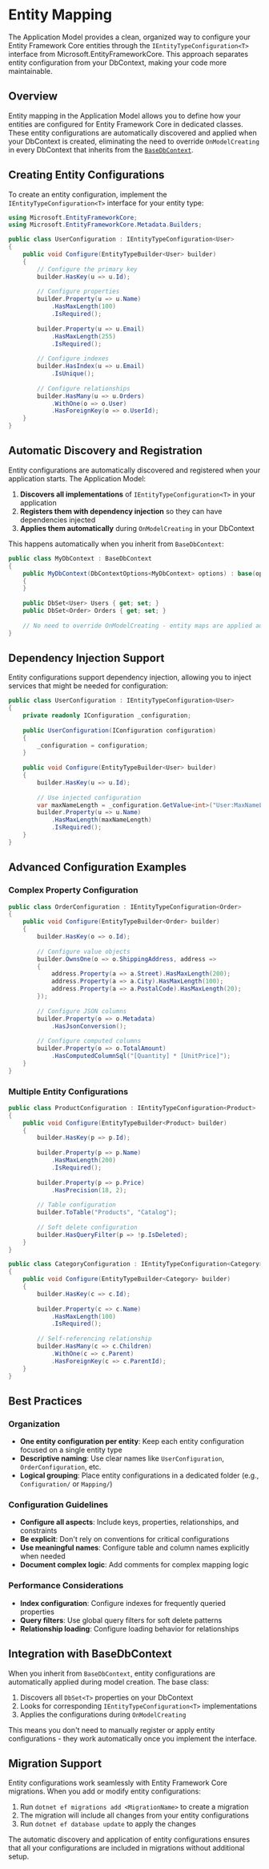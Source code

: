 # Entity Mapping

The Application Model provides a clean, organized way to configure your Entity Framework Core entities through the `IEntityTypeConfiguration<T>` interface from Microsoft.EntityFrameworkCore.
This approach separates entity configuration from your DbContext, making your code more maintainable.

## Overview

Entity mapping in the Application Model allows you to define how your entities are configured for Entity Framework Core in dedicated classes.
These entity configurations are automatically discovered and applied when your DbContext is created, eliminating the need to override `OnModelCreating` in every DbContext
that inherits from the [`BaseDbContext`](./base-db-context.md).

## Creating Entity Configurations

To create an entity configuration, implement the `IEntityTypeConfiguration<T>` interface for your entity type:

```csharp
using Microsoft.EntityFrameworkCore;
using Microsoft.EntityFrameworkCore.Metadata.Builders;

public class UserConfiguration : IEntityTypeConfiguration<User>
{
    public void Configure(EntityTypeBuilder<User> builder)
    {
        // Configure the primary key
        builder.HasKey(u => u.Id);
        
        // Configure properties
        builder.Property(u => u.Name)
            .HasMaxLength(100)
            .IsRequired();
            
        builder.Property(u => u.Email)
            .HasMaxLength(255)
            .IsRequired();
            
        // Configure indexes
        builder.HasIndex(u => u.Email)
            .IsUnique();
            
        // Configure relationships
        builder.HasMany(u => u.Orders)
            .WithOne(o => o.User)
            .HasForeignKey(o => o.UserId);
    }
}
```

## Automatic Discovery and Registration

Entity configurations are automatically discovered and registered when your application starts. The Application Model:

1. **Discovers all implementations** of `IEntityTypeConfiguration<T>` in your application
2. **Registers them with dependency injection** so they can have dependencies injected
3. **Applies them automatically** during `OnModelCreating` in your DbContext

This happens automatically when you inherit from `BaseDbContext`:

```csharp
public class MyDbContext : BaseDbContext
{
    public MyDbContext(DbContextOptions<MyDbContext> options) : base(options)
    {
    }
    
    public DbSet<User> Users { get; set; }
    public DbSet<Order> Orders { get; set; }
    
    // No need to override OnModelCreating - entity maps are applied automatically!
}
```

## Dependency Injection Support

Entity configurations support dependency injection, allowing you to inject services that might be needed for configuration:

```csharp
public class UserConfiguration : IEntityTypeConfiguration<User>
{
    private readonly IConfiguration _configuration;
    
    public UserConfiguration(IConfiguration configuration)
    {
        _configuration = configuration;
    }
    
    public void Configure(EntityTypeBuilder<User> builder)
    {
        builder.HasKey(u => u.Id);
        
        // Use injected configuration
        var maxNameLength = _configuration.GetValue<int>("User:MaxNameLength", 100);
        builder.Property(u => u.Name)
            .HasMaxLength(maxNameLength)
            .IsRequired();
    }
}
```

## Advanced Configuration Examples

### Complex Property Configuration

```csharp
public class OrderConfiguration : IEntityTypeConfiguration<Order>
{
    public void Configure(EntityTypeBuilder<Order> builder)
    {
        builder.HasKey(o => o.Id);
        
        // Configure value objects
        builder.OwnsOne(o => o.ShippingAddress, address =>
        {
            address.Property(a => a.Street).HasMaxLength(200);
            address.Property(a => a.City).HasMaxLength(100);
            address.Property(a => a.PostalCode).HasMaxLength(20);
        });
        
        // Configure JSON columns
        builder.Property(o => o.Metadata)
            .HasJsonConversion();
            
        // Configure computed columns
        builder.Property(o => o.TotalAmount)
            .HasComputedColumnSql("[Quantity] * [UnitPrice]");
    }
}
```

### Multiple Entity Configurations

```csharp
public class ProductConfiguration : IEntityTypeConfiguration<Product>
{
    public void Configure(EntityTypeBuilder<Product> builder)
    {
        builder.HasKey(p => p.Id);
        
        builder.Property(p => p.Name)
            .HasMaxLength(200)
            .IsRequired();
            
        builder.Property(p => p.Price)
            .HasPrecision(18, 2);
            
        // Table configuration
        builder.ToTable("Products", "Catalog");
        
        // Soft delete configuration
        builder.HasQueryFilter(p => !p.IsDeleted);
    }
}

public class CategoryConfiguration : IEntityTypeConfiguration<Category>
{
    public void Configure(EntityTypeBuilder<Category> builder)
    {
        builder.HasKey(c => c.Id);
        
        builder.Property(c => c.Name)
            .HasMaxLength(100)
            .IsRequired();
            
        // Self-referencing relationship
        builder.HasMany(c => c.Children)
            .WithOne(c => c.Parent)
            .HasForeignKey(c => c.ParentId);
    }
}
```

## Best Practices

### Organization

- **One entity configuration per entity**: Keep each entity configuration focused on a single entity type
- **Descriptive naming**: Use clear names like `UserConfiguration`, `OrderConfiguration`, etc.
- **Logical grouping**: Place entity configurations in a dedicated folder (e.g., `Configuration/` or `Mapping/`)

### Configuration Guidelines

- **Configure all aspects**: Include keys, properties, relationships, and constraints
- **Be explicit**: Don't rely on conventions for critical configurations
- **Use meaningful names**: Configure table and column names explicitly when needed
- **Document complex logic**: Add comments for complex mapping logic

### Performance Considerations

- **Index configuration**: Configure indexes for frequently queried properties
- **Query filters**: Use global query filters for soft delete patterns
- **Relationship loading**: Configure loading behavior for relationships

## Integration with BaseDbContext

When you inherit from `BaseDbContext`, entity configurations are automatically applied during model creation. The base class:

1. Discovers all `DbSet<T>` properties on your DbContext
2. Looks for corresponding `IEntityTypeConfiguration<T>` implementations
3. Applies the configurations during `OnModelCreating`

This means you don't need to manually register or apply entity configurations - they work automatically once you implement the interface.

## Migration Support

Entity configurations work seamlessly with Entity Framework Core migrations. When you add or modify entity configurations:

1. Run `dotnet ef migrations add <MigrationName>` to create a migration
2. The migration will include all changes from your entity configurations
3. Run `dotnet ef database update` to apply the changes

The automatic discovery and application of entity configurations ensures that all your configurations are included in migrations without additional setup.
